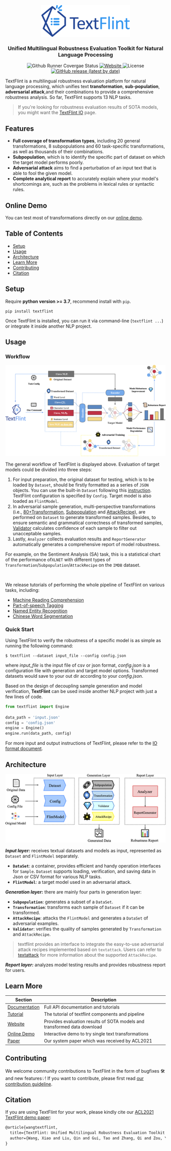 <p align="center"><img src="images/logo.png" alt="Textflint Logo" height="100"></p>

<h3 align="center">Unified Multilingual Robustness Evaluation Toolkit 
  for Natural Language Processing</h3>
<p align="center">
  <a>
    <img src="https://github.com/textflint/textflint/actions/workflows/python-package.yml/badge.svg" alt="Github Runner Covergae Status">
  </a>

  <a href="https://www.textflint.io/textflint">
  	<img alt="Website" src="https://img.shields.io/website?up_message=online&url=https%3A%2F%2Fwww.textflint.io%2F">
  </a>

  <a>
  	<img alt="License" src="https://img.shields.io/badge/license-GPL%20v3-brightgreen">
  </a>

  <a href="https://badge.fury.io/py/textflint">
  	<img alt="GitHub release (latest by date)" 	src="https://img.shields.io/github/v/release/textflint/textflint?label=release">
  </a>
</p>


TextFlint is a multilingual robustness evaluation platform for natural language processing, which unifies text **transformation**, **sub-population**, **adversarial attack**,and their combinations to provide a comprehensive robustness analysis. So far, TextFlint supports 13 NLP tasks.

> If you're looking for robustness evaluation results of SOTA models, you might want the [TextFlint IO](https://www.textflint.io/textflint) page.

## Features

- **Full coverage of transformation types**, including 20 general transformations, 8 subpopulations and 60 task-specific transformations, as well as thousands of their combinations.
- **Subpopulation**, which is to identify the specific part of dataset on which the target model performs poorly. 
- **Adversarial attack** aims to find a perturbation of an input text that is able to fool the given model.
- **Complete analytical report** to accurately explain where your model's shortcomings are, such as the problems in lexical rules or syntactic rules. 

## Online Demo

You can test most of transformations directly on our [online demo](https://www.textflint.io/tutorials). 

## Table of Contents

- [Setup](#setup)
- [Usage](#usage)
- [Architecture](#Architecture)
- [Learn More](#learn-more)
- [Contributing](#contributing)
- [Citation](#Citation)

## Setup

Require **python version >= 3.7**, recommend install with `pip`.

```shell
pip install textflint
```

Once TextFlint is installed, you can run it via command-line (`textflint ...`) or integrate it inside another NLP project.

## Usage

### Workflow



<img src="images/workflow.png" style="zoom:50%;" />

The general workflow of TextFlint is displayed above. Evaluation of target models could be divided into three steps:

1. For input preparation, the original dataset for testing, which is to be loaded by `Dataset`, should be firstly formatted as a series of `JSON` objects. You can use the built-in `Dataset` following this [instruction](docs/user/components/4_Sample_Dataset.ipynb). TextFlint configuration is specified by `Config`. Target model is also loaded as `FlintModel`.
2. In adversarial sample generation, multi-perspective transformations (i.e., [80+Transformation](docs/user/components/transformation.md), [Subpopulation](docs/user/components/subpopulation.md) and [AttackRecipe](https://github.com/QData/TextAttack)), are performed on `Dataset` to generate transformed samples. Besides, to ensure semantic and grammatical correctness of transformed samples, [Validator](docs/user/components/validator.md) calculates confidence of each sample to filter out unacceptable samples.
3. Lastly, `Analyzer` collects evaluation results and `ReportGenerator` automatically generates a comprehensive report of model robustness. 

For example, on the Sentiment Analysis (SA) task, this is a statistical chart of the performance of`XLNET`  with different types of `Transformation`/`Subpopulation`/`AttackRecipe` on the `IMDB` dataset. 

<img src="images/report.png" alt="" style="zoom:100%" />

We release tutorials of performing the whole pipeline of TextFlint on various tasks, including:

* [Machine Reading Comprehension](docs/user/tutorials/9_MRC.ipynb)
* [Part-of-speech Tagging](docs/user/tutorials/7_BERT%20for%20POS%20tagging.ipynb)
* [Named Entity Recognition](docs/user/tutorials/11_NER.ipynb)
* [Chinese Word Segmentation](docs/user/tutorials/10_CWS.ipynb)

### Quick Start

Using TextFlint to verify the robustness of a specific model is as simple as running the following command:

```shell
$ textflint --dataset input_file --config config.json
```

where *input\_file* is the input file of csv or json format, *config.json* is a configuration file with generation and target model options.  Transformed datasets would save to your out dir according to your *config.json*. 

Based on the design of decoupling sample generation and model verification, **TextFlint** can be used inside another NLP project with just a few lines of code.

```python
from textflint import Engine

data_path = 'input.json'
config = 'config.json'
engine = Engine()
engine.run(data_path, config)
```

For more input and output instructions of TextFlint, please refer to the [IO format  document](docs/user/components/IOFormat.md).

## Architecture

<img src="images/architecture.png" style="zoom:50%;" />

***Input layer:*** receives textual datasets and models as input, represented as `Dataset` and `FlintModel` separately.

- **`DataSet`**: a container, provides efficient and handy operation interfaces for `Sample`. `Dataset` supports loading, verification, and saving data in Json or CSV format for various NLP tasks. 
- **`FlintModel`**: a target model used in an adversarial attack.

 ***Generation layer:***  there are mainly four parts in generation layer:

- **`Subpopulation`**: generates a subset of a `DataSet`. 
- **`Transformation`**: transforms each sample of `Dataset` if it can be transformed. 
- **`AttackRecipe`**: attacks the `FlintModel` and generates a `DataSet` of adversarial examples.
- **`Validator`**: verifies the quality of samples generated by `Transformation` and `AttackRecipe`.

> textflint provides an interface to integrate the easy-to-use adversarial attack recipes implemented based on `textattack`. Users can refer to [textattack](https://github.com/QData/TextAttack) for more information about the supported `AttackRecipe`.

***Report layer:*** analyzes model testing results and provides robustness report for users.

## Learn More

| Section                                                      | Description                                                  |
| ------------------------------------------------------------ | ------------------------------------------------------------ |
| [Documentation](https://textflint.readthedocs.io/)           | Full API documentation and tutorials                         |
| [Tutorial](https://github.com/textflint/textflint/tree/master/docs/user) | The tutorial of textflint components and pipeline            |
| [Website](https://www.textflint.io/textflint)                | Provides evaluation results of SOTA models and transformed data download |
| [Online Demo](https://www.textflint.io/tutorials)            | Interactive demo to try single text transformations          |
| [Paper](https://aclanthology.org/2021.acl-demo.41.pdf) | Our system paper which was received by ACL2021               |

## Contributing

We welcome community contributions to TextFlint in the form of bugfixes 🛠️ and new features💡!   If you want to contribute, please first read [our contribution guideline](CONTRIBUTING.md).

## Citation

If you are using TextFlint for your work, please kindly cite our [ACL2021 TextFlint demo paper](https://aclanthology.org/2021.acl-demo.41.pdf):

```latex
@article{wangtextflint,
  title={TextFlint: Unified Multilingual Robustness Evaluation Toolkit for Natural Language Processing},
  author={Wang, Xiao and Liu, Qin and Gui, Tao and Zhang, Qi and Zou, Yicheng and Zhou, Xin and Ye, Jiacheng and Zhang, Yongxin and Zheng, Rui and Pang, Zexiong and others}
}
```

